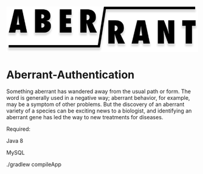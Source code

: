 <p align="center">
    <img alt="aberrant logo" src="./NOTES/ABERRANT2.png" />
</p>

# Aberrant-Authentication
Something aberrant has wandered away from the usual path or form. The word is generally used in a negative way; aberrant behavior, for example, may be a symptom of other problems. But the discovery of an aberrant variety of a species can be exciting news to a biologist, and identifying an aberrant gene has led the way to new treatments for diseases.

Required:

Java 8

MySQL


./gradlew compileApp

